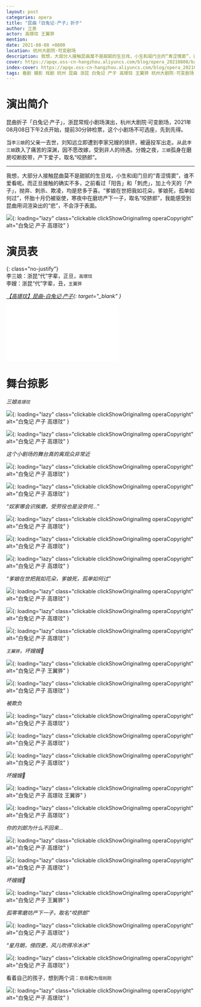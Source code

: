 ```yaml
---
layout: post
categories: opera
title: "昆曲「白兔记·产子」折子"
author: 立泉
actor: 高璟玟 王翼骅
mention:  
date: 2021-08-08 +0800
location: 杭州大剧院·可变剧场
description: 我想，大部分人接触昆曲莫不是甜腻的生旦戏，小生和闺门旦的“青涩情窦”，谁不爱看呢。而正旦接触的确实不多，之前看过「阳告」和「刺虎」，加上今天的「产子」，抛弃、刺杀、欺凌，均是悲多于喜。“爹娘在世把我如花朵，爹娘死，孤单如何过”，怀胎十月仍被驱使，寒夜中在磨坊产下一子，取名“咬脐郎”，我能感受到昆曲用词渲染出的“悲”，不会浮于表面。
cover: https://apqx.oss-cn-hangzhou.aliyuncs.com/blog/opera_20210808/baituji_chanzi/DSC07211_thumb.jpg
index-cover: https://apqx.oss-cn-hangzhou.aliyuncs.com/blog/opera_20210808/baituji_chanzi/DSC07211_cover_thumb.jpg
tags: 看剧 摄影 戏剧 杭州 昆曲 浙昆 白兔记 产子 高璟玟 王翼骅 杭州大剧院·可变剧场
---
```


# 演出简介

昆曲折子「白兔记·产子」，浙昆常规小剧场演出，杭州大剧院·可变剧场，2021年08月08日下午2点开始，提前30分钟检票，这个小剧场不可选座，先到先得。

当`李三娘`的父亲一去世，刘知远立即遭到李家兄嫂的排挤，被逼投军出走。从此`李三娘`跌入了痛苦的深渊，因不愿改嫁，受到非人的待遇。分娩之夜，`三娘`孤身在磨房咬断胶带，产下爱子，取名“咬脐郎”。

<hr class="line-divider" />

我想，大部分人接触昆曲莫不是甜腻的生旦戏，小生和闺门旦的“青涩情窦”，谁不爱看呢。而正旦接触的确实不多，之前看过「阳告」和「刺虎」，加上今天的「产子」，抛弃、刺杀、欺凌，均是悲多于喜。“爹娘在世把我如花朵，爹娘死，孤单如何过”，怀胎十月仍被驱使，寒夜中在磨坊产下一子，取名“咬脐郎”，我能感受到昆曲用词渲染出的“悲”，不会浮于表面。

![](https://apqx.oss-cn-hangzhou.aliyuncs.com/blog/opera_20210808/baituji_chanzi/DSC07260_thumb.jpg){: loading="lazy" class="clickable clickShowOriginalImg operaCopyright" alt="白兔记 产子 高璟玟" }

# 演员表

{: class="no-justify"}  
李三娘：浙昆“代”字辈，正旦，`高璟玟`  
李嫂：浙昆“代”字辈，丑，`王翼骅`

*[【高璟玟】昆曲-白兔记·产子](https://www.bilibili.com/video/BV1QW4y1p7TK){: target="_blank" }*

<div class="video-container">
<iframe loading="lazy" src="//player.bilibili.com/player.html?aid=945802559&bvid=BV1QW4y1p7TK&cid=910768952&page=1" scrolling="no" border="0" frameborder="no" framespacing="0" allowfullscreen="true"> </iframe>
</div>

# 舞台掠影

*三娘`高璟玟`*

![](https://apqx.oss-cn-hangzhou.aliyuncs.com/blog/opera_20210808/baituji_chanzi/DSC07121_thumb.jpg){: loading="lazy" class="clickable clickShowOriginalImg operaCopyright" alt="白兔记 产子 高璟玟" }

![](https://apqx.oss-cn-hangzhou.aliyuncs.com/blog/opera_20210808/baituji_chanzi/DSC07123_thumb.jpg){: loading="lazy" class="clickable clickShowOriginalImg operaCopyright" alt="白兔记 产子 高璟玟" }

*这个小剧场的舞台真的离观众非常近*

![](https://apqx.oss-cn-hangzhou.aliyuncs.com/blog/opera_20210808/baituji_chanzi/DSC07131_thumb.jpg){: loading="lazy" class="clickable clickShowOriginalImg operaCopyright" alt="白兔记 产子 高璟玟" }

![](https://apqx.oss-cn-hangzhou.aliyuncs.com/blog/opera_20210808/baituji_chanzi/DSC07134_thumb.jpg){: loading="lazy" class="clickable clickShowOriginalImg operaCopyright" alt="白兔记 产子 高璟玟" }

*“奴家哪会识挨磨，受劳役也是没奈何...”*

![](https://apqx.oss-cn-hangzhou.aliyuncs.com/blog/opera_20210808/baituji_chanzi/DSC07144_thumb.jpg){: loading="lazy" class="clickable clickShowOriginalImg operaCopyright" alt="白兔记 产子 高璟玟" }

![](https://apqx.oss-cn-hangzhou.aliyuncs.com/blog/opera_20210808/baituji_chanzi/DSC07147_thumb.jpg){: loading="lazy" class="clickable clickShowOriginalImg operaCopyright" alt="白兔记 产子 高璟玟" }

![](https://apqx.oss-cn-hangzhou.aliyuncs.com/blog/opera_20210808/baituji_chanzi/DSC07157_thumb.jpg){: loading="lazy" class="clickable clickShowOriginalImg operaCopyright" alt="白兔记 产子 高璟玟" }

*“爹娘在世把我如花朵，爹娘死，孤单如何过”*

![](https://apqx.oss-cn-hangzhou.aliyuncs.com/blog/opera_20210808/baituji_chanzi/DSC07175_thumb.jpg){: loading="lazy" class="clickable clickShowOriginalImg operaCopyright" alt="白兔记 产子 高璟玟" }

![](https://apqx.oss-cn-hangzhou.aliyuncs.com/blog/opera_20210808/baituji_chanzi/DSC07178_thumb.jpg){: loading="lazy" class="clickable clickShowOriginalImg operaCopyright" alt="白兔记 产子 高璟玟" }

![](https://apqx.oss-cn-hangzhou.aliyuncs.com/blog/opera_20210808/baituji_chanzi/DSC07189_thumb.jpg){: loading="lazy" class="clickable clickShowOriginalImg operaCopyright" alt="白兔记 产子 高璟玟" }

*`王翼骅`，坏嫂嫂🙁*

![](https://apqx.oss-cn-hangzhou.aliyuncs.com/blog/opera_20210808/baituji_chanzi/DSC07191_thumb.jpg){: loading="lazy" class="clickable clickShowOriginalImg operaCopyright" alt="白兔记 产子 王翼骅" }

![](https://apqx.oss-cn-hangzhou.aliyuncs.com/blog/opera_20210808/baituji_chanzi/DSC07197_thumb.jpg){: loading="lazy" class="clickable clickShowOriginalImg operaCopyright" alt="白兔记 产子 高璟玟" }

*被欺负*

![](https://apqx.oss-cn-hangzhou.aliyuncs.com/blog/opera_20210808/baituji_chanzi/DSC07198_thumb.jpg){: loading="lazy" class="clickable clickShowOriginalImg operaCopyright" alt="白兔记 产子 高璟玟" }

![](https://apqx.oss-cn-hangzhou.aliyuncs.com/blog/opera_20210808/baituji_chanzi/DSC07200_thumb.jpg){: loading="lazy" class="clickable clickShowOriginalImg operaCopyright" alt="白兔记 产子 高璟玟" }

![](https://apqx.oss-cn-hangzhou.aliyuncs.com/blog/opera_20210808/baituji_chanzi/DSC07203_thumb.jpg){: loading="lazy" class="clickable clickShowOriginalImg operaCopyright" alt="白兔记 产子 高璟玟" }

*坏嫂嫂🙁*

![](https://apqx.oss-cn-hangzhou.aliyuncs.com/blog/opera_20210808/baituji_chanzi/DSC07205_thumb.jpg){: loading="lazy" class="clickable clickShowOriginalImg operaCopyright" alt="白兔记 产子 高璟玟 王翼骅" }

![](https://apqx.oss-cn-hangzhou.aliyuncs.com/blog/opera_20210808/baituji_chanzi/DSC07207_thumb.jpg){: loading="lazy" class="clickable clickShowOriginalImg operaCopyright" alt="白兔记 产子 高璟玟" }

*你的刘郎为什么不回来...*

![](https://apqx.oss-cn-hangzhou.aliyuncs.com/blog/opera_20210808/baituji_chanzi/DSC07211_thumb.jpg){: loading="lazy" class="clickable clickShowOriginalImg operaCopyright" alt="白兔记 产子 高璟玟" }

<!-- ![](https://apqx.oss-cn-hangzhou.aliyuncs.com/blog/opera_20210808/baituji_chanzi/DSC07213_thumb.jpg){: loading="lazy" class="clickable clickShowOriginalImg operaCopyright" alt="白兔记 产子 高璟玟" } -->

<!-- ![](https://apqx.oss-cn-hangzhou.aliyuncs.com/blog/opera_20210808/baituji_chanzi/DSC07215_thumb.jpg){: loading="lazy" class="clickable clickShowOriginalImg operaCopyright" alt="白兔记 产子 高璟玟" } -->

![](https://apqx.oss-cn-hangzhou.aliyuncs.com/blog/opera_20210808/baituji_chanzi/DSC07217_thumb.jpg){: loading="lazy" class="clickable clickShowOriginalImg operaCopyright" alt="白兔记 产子 高璟玟" }

*坏嫂嫂🙁*

![](https://apqx.oss-cn-hangzhou.aliyuncs.com/blog/opera_20210808/baituji_chanzi/DSC07236_thumb.jpg){: loading="lazy" class="clickable clickShowOriginalImg operaCopyright" alt="白兔记 产子 王翼骅" }

*孤零零磨坊产下一子，取名“咬脐郎”*

![](https://apqx.oss-cn-hangzhou.aliyuncs.com/blog/opera_20210808/baituji_chanzi/DSC07244_thumb.jpg){: loading="lazy" class="clickable clickShowOriginalImg operaCopyright" alt="白兔记 产子 高璟玟" }

*“星月朗，傍四更，风儿吹得冷冰冰”*

![](https://apqx.oss-cn-hangzhou.aliyuncs.com/blog/opera_20210808/baituji_chanzi/DSC07258_thumb.jpg){: loading="lazy" class="clickable clickShowOriginalImg operaCopyright" alt="白兔记 产子 高璟玟" }

看着自己的孩子，想到两个词：`慈母`和`为母则刚`

![](https://apqx.oss-cn-hangzhou.aliyuncs.com/blog/opera_20210808/baituji_chanzi/DSC07260_thumb.jpg){: loading="lazy" class="clickable clickShowOriginalImg operaCopyright" alt="白兔记 产子 高璟玟" }
